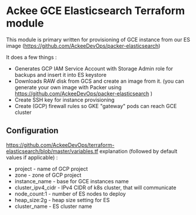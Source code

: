 # Ackee GCE Elasticsearch Terraform module

This module is primary written for provisioning of GCE instance from our ES image (https://github.com/AckeeDevOps/packer-elasticsearch)

It does a few things :
* Generates GCP IAM Service Account with Storage Admin role for backups and insert it into ES keystore
* Downloads RAW disk from GCS and create an image from it. (you can generate your own image with Packer using https://github.com/AckeeDevOps/packer-elasticsearch )
* Create SSH key for instance provisioning
* Create (GCP) firewall rules so GKE "gateway" pods can reach GCE cluster

## Configuration

https://github.com/AckeeDevOps/terraform-elasticsearch/blob/master/variables.tf explanation  (followed by default values if applicable) :

* project - name of GCP project
* zone - zone of GCP project
* instance_name - base for GCE instances name
* cluster_ipv4_cidr - IPv4 CIDR of k8s cluster, that will communicate
* node_count:1 - number of ES nodes to deploy
* heap_size:2g - heap size setting for ES
* cluster_name - ES cluster name
